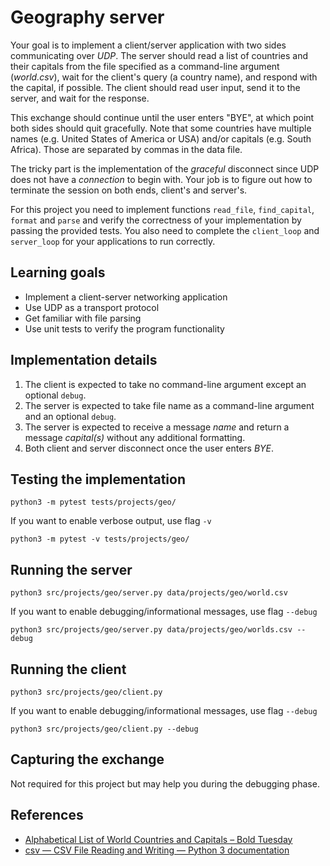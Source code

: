 # Geography server

Your goal is to implement a client/server application with two sides communicating over *UDP*. The server should read a list of countries and their capitals from the file specified as a command-line argument (*world.csv*), wait for the client's query (a country name), and respond with the capital, if possible. The client should read user input, send it to the server, and wait for the response.

This exchange should continue until the user enters "BYE", at which point both sides should quit gracefully. Note that some countries have multiple names (e.g. United States of America or USA) and/or capitals (e.g. South Africa). Those are separated by commas in the data file.

The tricky part is the implementation of the *graceful* disconnect since UDP does not have a *connection* to begin with. Your job is to figure out how to terminate the session on both ends, client's and server's.

For this project you need to implement functions `read_file`, `find_capital`, `format` and `parse` and verify the correctness of your implementation by passing the provided tests. You also need to complete the `client_loop` and `server_loop` for your applications to run correctly.

## Learning goals

- Implement a client-server networking application
- Use UDP as a transport protocol
- Get familiar with file parsing
- Use unit tests to verify the program functionality

## Implementation details

1. The client is expected to take no command-line argument except an optional `debug`.
2. The server is expected to take file name as a command-line argument and an optional `debug`.
3. The server is expected to receive a message *name* and return a message *capital(s)* without any additional formatting.
4. Both client and server disconnect once the user enters *BYE*.

## Testing the implementation

    python3 -m pytest tests/projects/geo/

If you want to enable verbose output, use flag `-v`

    python3 -m pytest -v tests/projects/geo/

## Running the server

    python3 src/projects/geo/server.py data/projects/geo/world.csv

If you want to enable debugging/informational messages, use flag `--debug`

    python3 src/projects/geo/server.py data/projects/geo/worlds.csv --debug

## Running the client

    python3 src/projects/geo/client.py

If you want to enable debugging/informational messages, use flag `--debug`

    python3 src/projects/geo/client.py --debug

## Capturing the exchange

Not required for this project but may help you during the debugging phase.

## References

- [Alphabetical List of World Countries and Capitals – Bold Tuesday](https://www.boldtuesday.com/pages/alphabetical-list-of-all-countries-and-capitals-shown-on-list-of-countries-poster)
- [csv — CSV File Reading and Writing — Python 3 documentation](https://docs.python.org/3/library/csv.html)
